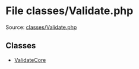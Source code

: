 File classes/Validate.php
=========

Source: [classes/Validate.php](https://github.com/PrestaShop/PrestaShop/blob/1.6.0.1/classes/Validate.php)


Classes
-------

* [ValidateCore](class.ValidateCore.md)

